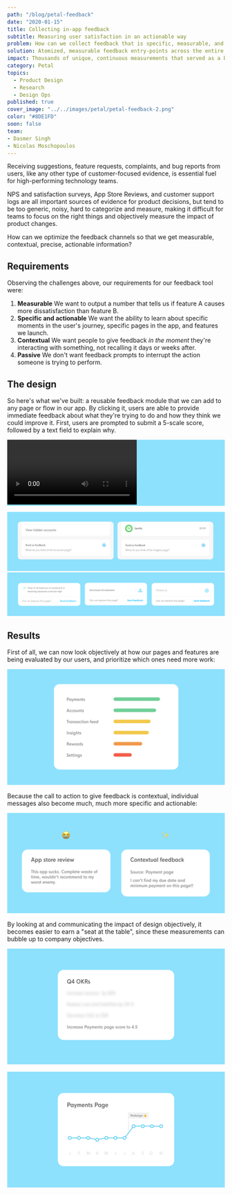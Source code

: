 ```yaml
---
path: "/blog/petal-feedback"
date: "2020-01-15"
title: Collecting in-app feedback
subtitle: Measuring user satisfaction in an actionable way
problem: How can we collect feedback that is specific, measurable, and actionable?
solution: Atomized, measurable feedback entry-points across the entire app.
impact: Thousands of unique, continuous measurements that served as a base for product roadmapping and iteration.
category: Petal
topics:
  - Product Design
  - Research
  - Design Ops
published: true
cover_image: "../../images/petal/petal-feedback-2.png"
color: "#8DE1FD"
soon: false
team:
- Dasmer Singh
- Nicolas Moschopoulos
---
```


Receiving suggestions, feature requests, complaints, and bug reports from users, like any other type of customer-focused evidence, is essential fuel for high-performing technology teams. 

NPS and satisfaction surveys, App Store Reviews, and customer support logs are all important sources of evidence for product decisions, but tend to be too generic, noisy, hard to categorize and measure, making it difficult for teams to focus on the right things and objectively measure the impact of product changes.

How can we optimize the feedback channels so that we get measurable, contextual, precise, actionable information?

<!-- 

The first problem is overloading the customer support team with product feedback and feature requests. At Petal, we work very closely with our Operations team to understand the input they get by interacting with users, but we like to think that their time and expertise is much better spent helping people in need than categorizing desired features.

The second problem is getting feedback that is too generic to be actionable. Here, NPS surveys and App Store reviews are king.
While important for other purposes, they both suffer from the same gap: feedback here tends to be framed as "satisfaction with my experience in general", and thus less likely to be immediately insightful. Additionally, when submitting this type of review, customers are taken _away_ from the experience of the product, and having to lean on their memory to describe their troubles and suggestions.

Last, there's the problem of categorizing and quantifying. User-submitted messages that come via support, App Stores, or NPS are hard to group, parse, and measure. When reading feedback messages come in, it's easy to overreact to a sequence about a topic that is hot today, while ignoring another that has been coming consistently twice a day, for months. -->

## Requirements

Observing the challenges above, our requirements for our feedback tool were:

1. __Measurable__ We want to output a number that tells us if feature A causes more dissatisfaction than feature B.
2. __Specific and actionable__ We want the ability to learn about specific moments in the user's journey, specific pages in the app, and features we launch.
3. __Contextual__ We want people to give feedback _in the moment_ they're interacting with something, not recalling it days or weeks after.
4. __Passive__ We don't want feedback prompts to interrupt the action someone is trying to perform.

## The design

So here's what we've built: a reusable feedback module that we can add to any page or flow in our app. By clicking it, users are able to provide immediate feedback about what they're trying to do and how they think we could improve it. First, users are prompted to submit a 5-scale score, followed by a text field to explain why.

<div style="background: #8DE1FD" class="w-100 pa4 tc mt5">
  <video class="w-100 mw5 br2" autoplay loop>
  <source src="../../images/petal/petal-feedback-flow.mp4" type="video/mp4">
  </video>
</div>

![](../../images/petal/feedback-widgets.png)
![We produced two versions of the CTA. A larger widget to be placed in main pages, and a smaller one to be placed in modals](../../images/petal/feedback-widgets-2.png)


## Results

First of all, we can now look objectively at how our pages and features are being evaluated by our users, and prioritize which ones need more work:

![Easy to tell which page in the app the users are having the most trouble with. Data is randomized for confidenciality](../../images/petal/feedback-chart.png)

Because the call to action to give feedback is contextual, individual messages also become much, much more specific and actionable:

![Refreshingly useful feedback](../../images/petal/feedback-contextual-2.png)

By looking at and communicating the impact of design objectively, it becomes easier to earn a "seat at the table", since these measurements can bubble up to company objectives.

![Assessing the impact of design changes in user feedback scores](../../images/petal/feedback-chart-3.png)

![Assessing the impact of design changes in user feedback scores](../../images/petal/feedback-chart-2.png)

